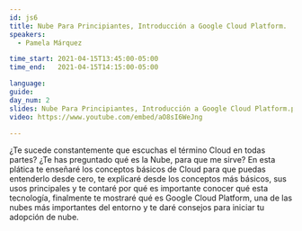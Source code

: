 ```yaml
---
id: js6
title: Nube Para Principiantes, Introducción a Google Cloud Platform.
speakers:
  - Pamela Márquez

time_start: 2021-04-15T13:45:00-05:00
time_end:   2021-04-15T14:15:00-05:00

language: 
guide:
day_num: 2
slides: Nube Para Principiantes, Introducción a Google Cloud Platform.pdf
video: https://www.youtube.com/embed/aO8sI6WeJng

---
```


¿Te sucede constantemente que escuchas el término Cloud en todas partes? ¿Te has preguntado qué es la Nube, para que me sirve? En esta plática te enseñaré los conceptos básicos de Cloud para que puedas entenderlo desde cero, te explicaré desde los conceptos más básicos, sus usos principales y te contaré por qué es importante conocer qué esta tecnología, finalmente te mostraré qué es Google Cloud Platform, una de las nubes más importantes del entorno y te daré consejos para iniciar tu adopción de nube.
